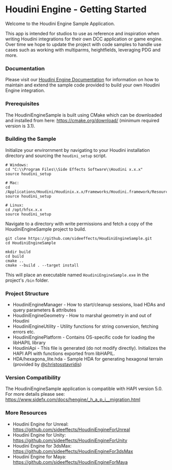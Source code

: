 # Houdini Engine - Getting Started

Welcome to the Houdini Engine Sample Application.

This app is intended for studios to use as reference and inspiration when writing Houdini integrations for their own DCC application or game engine. Over time we hope to update the project with code samples to handle use cases such as working with multiparms, heightfields, leveraging PDG and more.

### Documentation

Please visit our [Houdini Engine Documentation](https://www.sidefx.com/docs/hengine/index.html) for information on how to maintain and extend the sample code provided to build your own Houdini Engine integration.

### Prerequisites

The HoudiniEngineSample is built using CMake which can be downloaded and installed from here: https://cmake.org/download/ (minimum required version is 3.1).

### Building the Sample

Initialize your envirornment by navigating to your Houdini installation directory and sourcing the `houdini_setup` script.

```
# Windows:
cd "C:\\Program Files\\Side Effects Software\\Houdini x.x.x"
source houdini_setup

# Mac:
cd /Applications/Houdini/Houdinix.x.x/Frameworks/Houdini.framework/Resources
source houdini_setup

# Linux:
cd /opt/hfsx.x.x
source houdini_setup
```

Navigate to a directory with write permissions and fetch a copy of the HoudiniEngineSample project to build.
```
git clone https://github.com/sideeffects/HoudiniEngineSample.git
cd HoudiniEngineSample

mkdir build
cd build
cmake ..
cmake --build . --target install
```

This will place an executable named `HoudiniEngineSample.exe` in the project's `/bin` folder.

### Project Structure

* HoudiniEngineManager - How to start/cleanup sessions, load HDAs and query parameters & attributes
* HoudiniEngineGeometry - How to marshal geometry in and out of Houdini
* HoudiniEngineUtility - Utility functions for string conversion, fetching errors etc.
* HoudiniEnginePlatform - Contains OS-specific code for loading the libHAPIL library
* HoudiniApi - This file is generated (do not modify directly). Initializes the HAPI API with functions exported from libHAPIL.
* HDA/hexagona_lite.hda - Sample HDA for generating hexagonal terrain (provided by [@christosstavridis](https://github.com/christosstavridis))

### Version Compatibility

The HoudiniEngineSample application is compatible with HAPI version 5.0. For more details please see: https://www.sidefx.com/docs/hengine/_h_a_p_i__migration.html

### More Resources

* Houdini Engine for Unreal: https://github.com/sideeffects/HoudiniEngineForUnreal
* Houdini Engine for Unity: https://github.com/sideeffects/HoudiniEngineForUnity
* Houdini Engine for 3dsMax: https://github.com/sideeffects/HoudiniEngineFor3dsMax
* Houdini Engine for Maya: https://github.com/sideeffects/HoudiniEngineForMaya